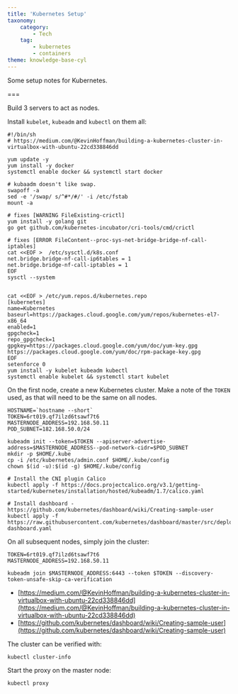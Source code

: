 ```yaml
---
title: 'Kubernetes Setup'
taxonomy:
    category:
        - Tech
    tag:
        - kubernetes
        - containers
theme: knowledge-base-cyl
---
```


Some setup notes for Kubernetes.

===

Build 3 servers to act as nodes.

Install `kubelet`, `kubeadm` and `kubectl` on them all:

    #!/bin/sh
    # https://medium.com/@KevinHoffman/building-a-kubernetes-cluster-in-virtualbox-with-ubuntu-22cd338846dd
    
    yum update -y
    yum install -y docker
    systemctl enable docker && systemctl start docker
    
    # kubaadm doesn't like swap.
    swapoff -a
    sed -e '/swap/ s/^#*/#/' -i /etc/fstab
    mount -a
    
    # fixes [WARNING FileExisting-crictl]
    yum install -y golang git
    go get github.com/kubernetes-incubator/cri-tools/cmd/crictl
    
    # fixes [ERROR FileContent--proc-sys-net-bridge-bridge-nf-call-iptables]
    cat <<EOF >  /etc/sysctl.d/k8s.conf
    net.bridge.bridge-nf-call-ip6tables = 1
    net.bridge.bridge-nf-call-iptables = 1
    EOF
    sysctl --system
    
    
    cat <<EOF > /etc/yum.repos.d/kubernetes.repo
    [kubernetes]
    name=Kubernetes
    baseurl=https://packages.cloud.google.com/yum/repos/kubernetes-el7-x86_64
    enabled=1
    gpgcheck=1
    repo_gpgcheck=1
    gpgkey=https://packages.cloud.google.com/yum/doc/yum-key.gpg https://packages.cloud.google.com/yum/doc/rpm-package-key.gpg
    EOF
    setenforce 0
    yum install -y kubelet kubeadm kubectl
    systemctl enable kubelet && systemctl start kubelet

On the first node, create a new Kubernetes cluster. Make a note of the `TOKEN` used, as that will need to be the same on all nodes.

    HOSTNAME=`hostname --short`
    TOKEN=6rt019.qf7ilzd6tsawf7t6
    MASTERNODE_ADDRESS=192.168.50.11
    POD_SUBNET=182.168.50.0/24
    
    kubeadm init --token=$TOKEN --apiserver-advertise-address=$MASTERNODE_ADDRESS--pod-network-cidr=$POD_SUBNET
    mkdir -p $HOME/.kube
    cp -i /etc/kubernetes/admin.conf $HOME/.kube/config
    chown $(id -u):$(id -g) $HOME/.kube/config
    
    # Install the CNI plugin Calico
    kubectl apply -f https://docs.projectcalico.org/v3.1/getting-started/kubernetes/installation/hosted/kubeadm/1.7/calico.yaml
    
    # Install dashboard - https://github.com/kubernetes/dashboard/wiki/Creating-sample-user
    kubectl apply -f https://raw.githubusercontent.com/kubernetes/dashboard/master/src/deploy/recommended/kubernetes-dashboard.yaml
    

On all subsequent nodes, simply join the cluster:

    TOKEN=6rt019.qf7ilzd6tsawf7t6
    MASTERNODE_ADDRESS=192.168.50.11
    
    kubeadm join $MASTERNODE_ADDRESS:6443 --token $TOKEN --discovery-token-unsafe-skip-ca-verification

- [https://medium.com/@KevinHoffman/building-a-kubernetes-cluster-in-virtualbox-with-ubuntu-22cd338846dd](https://medium.com/@KevinHoffman/building-a-kubernetes-cluster-in-virtualbox-with-ubuntu-22cd338846dd)
- [https://github.com/kubernetes/dashboard/wiki/Creating-sample-user](https://github.com/kubernetes/dashboard/wiki/Creating-sample-user)

The cluster can be verified with:

    kubectl cluster-info

Start the proxy on the master node:

    kubectl proxy